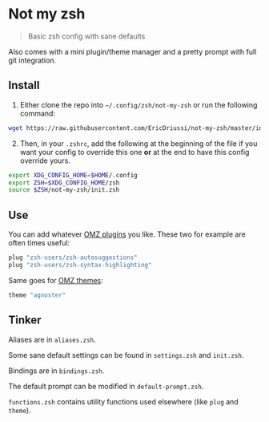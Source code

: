 # Not my zsh

> Basic zsh config with sane defaults

Also comes with a mini plugin/theme manager and a pretty prompt with full git integration.

## Install

1. Either clone the repo into `~/.config/zsh/not-my-zsh` or run the following command:

```sh
wget https://raw.githubusercontent.com/EricDriussi/not-my-zsh/master/install.sh -O install.sh && sh install.sh
```

2. Then, in your `.zshrc`, add the following at the beginning of the file if you want your config to override this one **or** at the end to have this config override yours.

```sh
export XDG_CONFIG_HOME=$HOME/.config
export ZSH=$XDG_CONFIG_HOME/zsh
source $ZSH/not-my-zsh/init.zsh
```

## Use

You can add whatever [OMZ plugins](https://github.com/ohmyzsh/ohmyzsh/tree/master/plugins) you like.
These two for example are often times useful:

```sh
plug "zsh-users/zsh-autosuggestions"
plug "zsh-users/zsh-syntax-highlighting"
```

Same goes for [OMZ themes](https://github.com/ohmyzsh/ohmyzsh/tree/master/themes):

```sh
theme "agnoster"
```

## Tinker

Aliases are in `aliases.zsh`.

Some sane default settings can be found in `settings.zsh` and `init.zsh`.

Bindings are in `bindings.zsh`.

The default prompt can be modified in `default-prompt.zsh`.

`functions.zsh` contains utility functions used elsewhere (like `plug` and `theme`).
